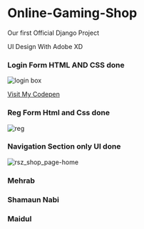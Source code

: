 # Online-Gaming-Shop
Our first Official Django Project<br>

UI Design With  Adobe XD



### Login Form HTML AND CSS done
![login box](https://user-images.githubusercontent.com/50420064/109507675-2b653400-7ac9-11eb-828e-1b5c293c6856.PNG)

<a href="https://codepen.io/shamaun-nabi">Visit My Codepen</a>


### Reg Form Html and Css done
![reg](https://user-images.githubusercontent.com/50420064/109515862-c4984880-7ad1-11eb-8ee9-3a5d425dc757.PNG)

### Navigation Section only UI done
![rsz_shop_page-home](https://user-images.githubusercontent.com/50420064/109506286-a9c0d680-7ac7-11eb-9d68-31e301224338.jpg)


### Mehrab
### Shamaun Nabi
### Maidul
